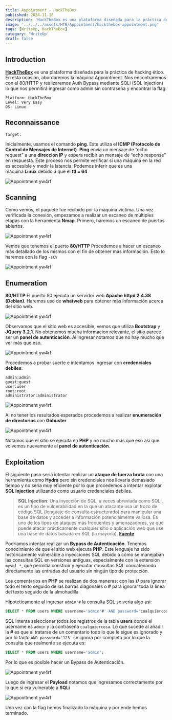 ```yaml
---
title: Appointment - HackTheBox
published: 2024-11-18
description: 'HackTheBox es una plataforma diseñada para la práctica de hacking ético. En esta ocasión, abordaremos la máquina Appointment. Nos encontraremos con el puerto 80/HTTP y realizaremos Auth Bypass mediante SQLi (SQL Injection) lo que nos permitirá ingresar como admin sin contraseña y encontrar la flag.'
image: '../../../assets/HTB/Appointment/hackthebox-appointment.png'
tags: [WriteUp, HackTheBox]
category: 'WriteUp'
draft: false 
---
```


## Introduction

**[HackTheBox](https://app.hackthebox.com/profile/2035837)** es una plataforma diseñada para la práctica de hacking ético. En esta ocasión, abordaremos la máquina Appointment. Nos encontraremos con el 80/HTTP y realizaremos Auth Bypass mediante SQLi (SQL Injection) lo que nos permitirá ingresar como admin sin contraseña y encontrar la flag.

~~~
Platform: HackTheBox
Level: Very Easy
OS: Linux
~~~

## Reconnaissance

~~~
Target: 
~~~

Inicialmente, usamos el comando **ping**. Este utiliza el **ICMP (Protocolo de Control de Mensajes de Internet)**. **Ping** envía un mensaje de “echo request” a una **dirección IP** y espera recibir un mensaje de “echo response” en respuesta. Este proceso nos permite verificar si una máquina en la red es accesible y medir la latencia. Podemos inferir que es una máquina **Linux** debido a que el **ttl = 64**

![Appointment yw4rf](../../../assets/HTB/Appointment/app-1.png)

## Scanning 

Como vemos, el paquete fue recibido por la máquina víctima. Una vez verificada la conexión, empezamos a realizar un escaneo de múltiples etapas con la herramienta **Nmap**. Primero, haremos un escaneo de puertos abiertos.

![Appointment yw4rf](../../../assets/HTB/Appointment/app-2.png)

Vemos que tenemos el puerto **80/HTTP** Procedemos a hacer un escaneo más detallado de los mismos con el fin de obtener más información. Esto lo haremos con la flag `-sCV`

![Appointment yw4rf](../../../assets/HTB/Appointment/app-3.png)

## Enumeration

**80/HTTP** El puerto 80 ejecuta un servidor web **Apache httpd 2.4.38 (Debian)**. Haremos uso de **whatweb** para obtener más información acerca del sitio web.

![Appointment yw4rf](../../../assets/HTB/Appointment/app-4.png)

Observamos que el sitio web es accesible, vemos que utiliza **Bootstrap** y **JQuery 3.2.1**. No obtenemos mucha informacion relevante, el sitio parece ser un **panel de autenticación**. Al ingresar notamos que no hay mucho que ver más que eso.

![Appointment yw4rf](../../../assets/HTB/Appointment/app-5.png)

 Procedemos a probar suerte e intentamos ingresar con **credenciales debiles**: 

~~~~
admin:admin
guest:guest
user:user
root:root
administrator:administrator
~~~~

![Appointment yw4rf](../../../assets/HTB/Appointment/app-6.png)

Al no tener los resultados esperados procedemos a realizar **enumeración de directorios** con **Gobuster**

![Appointment yw4rf](../../../assets/HTB/Appointment/app-7.png)

Notamos que el sitio se ejecuta en **PHP** y no mucho más que eso asi que volvemos nuevamente al **panel de autenticación**. 

## Exploitation

El siguiente paso seria intentar realizar un **ataque de fuerza bruta** con una herramienta como **Hydra** pero sin credenciales nos llevaria demasiado tiempo y no seria muy eficiente por lo que procedemos a intentar explotar **SQL Injection** utilizando como usuario credenciales debiles.

> **SQL Injection**: Una inyección de SQL, a veces abreviada como SQLi, es un tipo de vulnerabilidad en la que un atacante usa un trozo de código SQL (lenguaje de consulta estructurado) para manipular una base de datos y acceder a información potencialmente valiosa. Es uno de los tipos de ataques más frecuentes y amenazadores, ya que puede atacar prácticamente cualquier sitio o aplicación web que use una base de datos basada en SQL (la mayoría). **[Fuente](https://latam.kaspersky.com/resource-center/definitions/sql-injection)**

Podriamos intentar realizar un **Bypass de Autenticación**. Tenemos conocimiento de que el sitio web ejecuta **PHP**. Este lenguaje ha sido históricamente vulnerable a inyecciones SQL debido a cómo se manejaban las consultas SQL en versiones antiguas, especialmente con la extensión `mysql_*`, que permitía construir y ejecutar consultas SQL concatenando directamente las entradas del usuario sin ningún tipo de protección. 

Los comentarios en **PHP** se realizan de dos maneras: con las **//** para ignorar todo el texto seguido de las barras diagonales o **#** para ignorar toda la linea del texto seguido de la almohadilla

 Hipoteticamente al ingresar `admin'#` la consulta SQL se veria algo asi:

~~~SQL
SELECT * FROM users WHERE username='admin'#' AND password='cualquiercosa'
~~~

SQL intenta seleccionar todos los registros de la tabla **users** donde el username es `admin` y la contraseña `cualquiercosa`. Lo que sucede al añadir la **#** es que al tratarse de un comentario todo lo que le sigue es ignorado y por lo tanto `AND password='123'` se ignora por completo por lo que la consulta que realmente se ejecuta es: 

~~~SQL
SELECT * FROM users WHERE username='admin';
~~~

Por lo que es posible hacer un Bypass de Autenticación.

![Appointment yw4rf](../../../assets/HTB/Appointment/app-8.png)

Luego de ingresar el **Payload** notamos que ingresamos correctamente por lo que si era vulnerable a **SQLi**

![Appointment yw4rf](../../../assets/HTB/Appointment/app-9.png)

Una vez con la flag hemos finalizado la máquina y por ende hemos terminado.